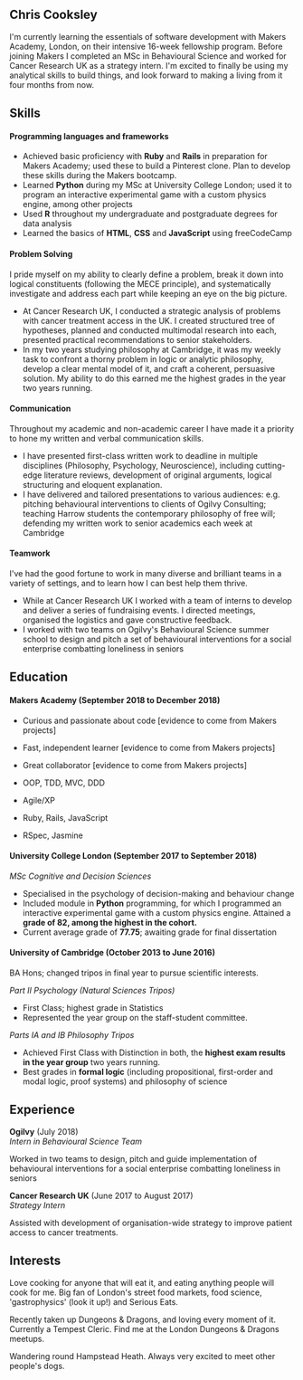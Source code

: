 ## Chris Cooksley

I'm currently learning the essentials of software development with Makers Academy, London, on their intensive 16-week fellowship program. Before joining Makers I completed an MSc in Behavioural Science and worked for Cancer Research UK as a strategy intern. I'm excited to finally be using my analytical skills to build things, and look forward to making a living from it four months from now.

## Skills

#### Programming languages and frameworks

- Achieved basic proficiency with **Ruby** and **Rails** in preparation for Makers Academy; used these to build a Pinterest clone. Plan to develop these skills during the Makers bootcamp.
- Learned **Python** during my MSc at University College London; used it to program an interactive experimental game with a custom physics engine, among other projects
- Used **R** throughout my undergraduate and postgraduate degrees for data analysis
- Learned the basics of **HTML**, **CSS** and **JavaScript** using freeCodeCamp

#### Problem Solving

I pride myself on my ability to clearly define a problem, break it down into logical constituents (following the MECE principle), and systematically investigate and address each part while keeping an eye on the big picture.

- At Cancer Research UK, I conducted a strategic analysis of problems with cancer treatment access in the UK. I created structured tree of hypotheses, planned and conducted multimodal research into each, presented practical recommendations to senior stakeholders.
- In my two years studying philosophy at Cambridge, it was my weekly task to confront a thorny problem in logic or analytic philosophy, develop a clear mental model of it, and craft a coherent, persuasive solution. My ability to do this earned me the highest grades in the year two years running.

#### Communication

Throughout my academic and non-academic career I have made it a priority to hone my written and verbal communication skills.

- I have presented first-class written work to deadline in multiple disciplines (Philosophy, Psychology, Neuroscience), including cutting-edge literature reviews, development of original arguments, logical structuring and eloquent explanation.
- I have delivered and tailored presentations to various audiences: e.g. pitching behavioural interventions to clients of Ogilvy Consulting; teaching Harrow students the contemporary philosophy of free will; defending my written work to senior academics each week at Cambridge


#### Teamwork

I've had the good fortune to work in many diverse and brilliant teams in a variety of settings, and to learn how I can best help them thrive.

- While at Cancer Research UK I worked with a team of interns to develop and deliver a series of fundraising events. I directed meetings, organised the logistics and gave constructive feedback.
- I worked with two teams on Ogilvy's Behavioural Science summer school to design and pitch a set of behavioural interventions for a social enterprise combatting loneliness in seniors


## Education

#### Makers Academy (September 2018 to December 2018)

- Curious and passionate about code [evidence to come from Makers projects]
- Fast, independent learner [evidence to come from Makers projects]
- Great collaborator [evidence to come from Makers projects]

- OOP, TDD, MVC, DDD
- Agile/XP
- Ruby, Rails, JavaScript
- RSpec, Jasmine

#### University College London (September 2017 to September 2018)

*MSc Cognitive and Decision Sciences*
- Specialised in the psychology of decision-making and behaviour change
- Included module in **Python** programming, for which I programmed an interactive experimental game with a custom physics engine. Attained a **grade of 82, among the highest in the cohort.**
- Current average grade of **77.75**; awaiting grade for final dissertation

#### University of Cambridge (October 2013 to June 2016)

BA Hons; changed tripos in final year to pursue scientific interests.

*Part II Psychology (Natural Sciences Tripos)*
- First Class; highest grade in Statistics
- Represented the year group on the staff-student committee.

*Parts IA and IB Philosophy Tripos*
- Achieved First Class with Distinction in both, the **highest exam results in the year group** two years running.
- Best grades in **formal logic** (including propositional, first-order and modal logic, proof systems) and philosophy of science


## Experience

**Ogilvy** (July 2018)    
*Intern in Behavioural Science Team*

Worked in two teams to design, pitch and guide implementation of behavioural interventions for a social enterprise combatting loneliness in seniors

**Cancer Research UK** (June 2017 to August 2017)   
*Strategy Intern*

Assisted with development of organisation-wide strategy to improve patient access to cancer treatments.

## Interests

Love cooking for anyone that will eat it, and eating anything people will cook for me. Big fan of London's street food markets, food science, 'gastrophysics' (look it up!) and Serious Eats.

Recently taken up Dungeons & Dragons, and loving every moment of it. Currently a Tempest Cleric. Find me at the London Dungeons & Dragons meetups.

Wandering round Hampstead Heath. Always very excited to meet other people's dogs.
